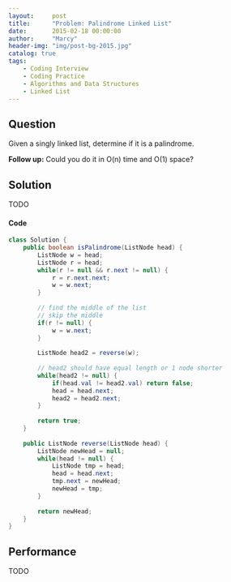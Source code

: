 ```yaml
---
layout:     post
title:      "Problem: Palindrome Linked List"
date:       2015-02-18 00:00:00
author:     "Marcy"
header-img: "img/post-bg-2015.jpg"
catalog: true
tags:
    - Coding Interview
    - Coding Practice
    - Algorithms and Data Structures
    - Linked List
---
```


## Question

Given a singly linked list, determine if it is a palindrome.

**Follow up:**
Could you do it in O(n) time and O(1) space?

## Solution
TODO

#### Code
```java
class Solution {
    public boolean isPalindrome(ListNode head) {
        ListNode w = head;
        ListNode r = head;
        while(r != null && r.next != null) {
            r = r.next.next;
            w = w.next;
        }
        
        // find the middle of the list
        // skip the middle
        if(r != null) {
            w = w.next;
        }
        
        ListNode head2 = reverse(w);
        
        // head2 should have equal length or 1 node shorter
        while(head2 != null) {
            if(head.val != head2.val) return false;
            head = head.next;
            head2 = head2.next;
        }
        
        return true;
    }
    
    public ListNode reverse(ListNode head) {
        ListNode newHead = null;
        while(head != null) {
            ListNode tmp = head;
            head = head.next;
            tmp.next = newHead;
            newHead = tmp;
        }
        
        return newHead;
    }
}
```

## Performance
TODO